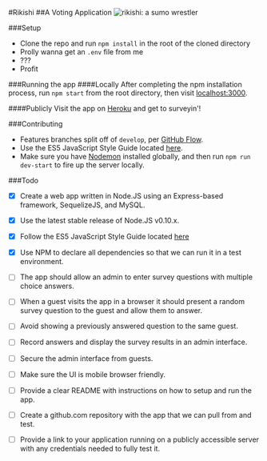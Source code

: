 #Rikishi
##A Voting Application
![rikishi: a sumo wrestler](https://openclipart.org/image/90px/svg_to_png/223220/SumoColour.png)

###Setup
- Clone the repo and run `npm install` in the root of the cloned directory
- Prolly wanna get an `.env` file from me
- ???
- Profit

###Running the app
####Locally
After completing the npm installation process, run `npm start` from the root directory, then visit [localhost:3000](http://localhost:3000).

####Publicly
Visit the app on [Heroku](https://nameless-lake-26408.herokuapp.com/) and get to surveyin'!

###Contributing
- Features branches split off of `develop`, per [GitHub Flow](https://guides.github.com/introduction/flow/).
- Use the ES5 JavaScript Style Guide located [here](https://github.com/airbnb/javascript/tree/master/es5).
- Make sure you have [Nodemon](http://nodemon.io) installed globally, and then run `npm run dev-start` to fire up the server locally.

###Todo
- [x] Create a web app written in Node.JS using an Express-based framework, SequelizeJS, and MySQL.
- [x] Use the latest stable release of Node.JS v0.10.x.
- [x] Follow the ES5 JavaScript Style Guide located [here](https://github.com/airbnb/javascript/tree/master/es5)
- [x] Use NPM to declare all dependencies so that we can run it in a test environment.
- [ ] The app should allow an admin to enter survey questions with multiple choice answers.
- [ ] When a guest visits the app in a browser it should present a random survey question to the guest and allow them to answer.
- [ ] Avoid showing a previously answered question to the same guest.
- [ ] Record answers and display the survey results in an admin interface.
- [ ] Secure the admin interface from guests.
- [ ] Make sure the UI is mobile browser friendly.
- [ ] Provide a clear README with instructions on how to setup and run the app.
- [ ] Create a github.com repository with the app that we can pull from and test.
- [ ] Provide a link to your application running on a publicly accessible server with any credentials needed to fully test it.

